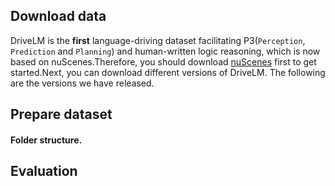 ## Download data
DriveLM is the **first** language-driving dataset facilitating P3(`Perception`, `Prediction` and `Planning`) and human-written logic reasoning, which is now based on nuScenes.Therefore, you should download [nuScenes](https://www.nuscenes.org/) first to get started.Next, you can download different versions of DriveLM. The following are the versions we have released.



## Prepare dataset

#### Folder structure.

## Evaluation
